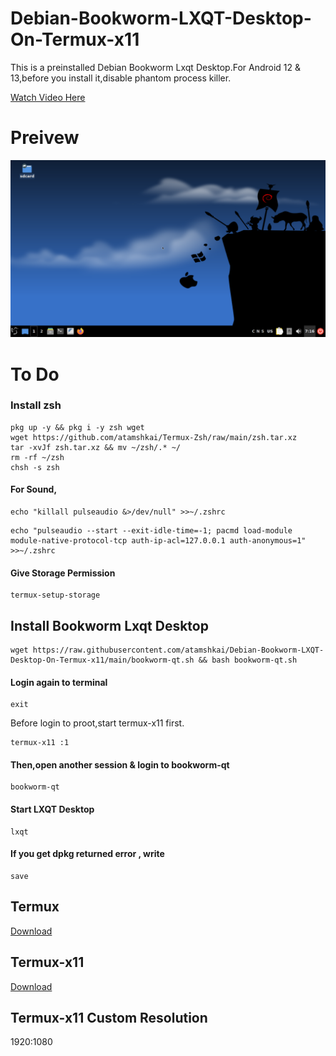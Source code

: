 # Debian-Bookworm-LXQT-Desktop-On-Termux-x11

This is a preinstalled Debian Bookworm Lxqt Desktop.For Android 12 & 13,before you install it,disable phantom process killer. 

[Watch Video Here](https://youtu.be/UxmQSETvAOc) 

# Preivew

![](https://raw.githubusercontent.com/atamshkai/Debian-Bookworm-LXQT-Desktop-On-Termux-x11/main/bookworm-qt.png)

# To Do

### Install zsh 
``` 
pkg up -y && pkg i -y zsh wget
wget https://github.com/atamshkai/Termux-Zsh/raw/main/zsh.tar.xz 
tar -xvJf zsh.tar.xz && mv ~/zsh/.* ~/
rm -rf ~/zsh
chsh -s zsh 
```

#### For Sound, 
``` 
echo "killall pulseaudio &>/dev/null" >>~/.zshrc 
``` 
```
echo "pulseaudio --start --exit-idle-time=-1; pacmd load-module module-native-protocol-tcp auth-ip-acl=127.0.0.1 auth-anonymous=1" >>~/.zshrc 
```

#### Give Storage Permission

``` 
termux-setup-storage 
```

## Install Bookworm Lxqt Desktop
```
wget https://raw.githubusercontent.com/atamshkai/Debian-Bookworm-LXQT-Desktop-On-Termux-x11/main/bookworm-qt.sh && bash bookworm-qt.sh
```

#### Login again to terminal 
```
exit
```
Before login to proot,start termux-x11 first. 
``` 
termux-x11 :1 
```

#### Then,open another session & login to bookworm-qt
```
bookworm-qt
```

#### Start LXQT Desktop
```
lxqt
```

#### If you get dpkg returned error , write
```
save
```

## Termux 
[Download](https://github.com/termux/termux-app/releases/download/v0.118.0/termux-app_v0.118.0+github-debug_universal.apk) 

## Termux-x11 
[Download](https://archive.org/download/termux-x11/app-universal-debug.apk) 

## Termux-x11 Custom Resolution
1920:1080
